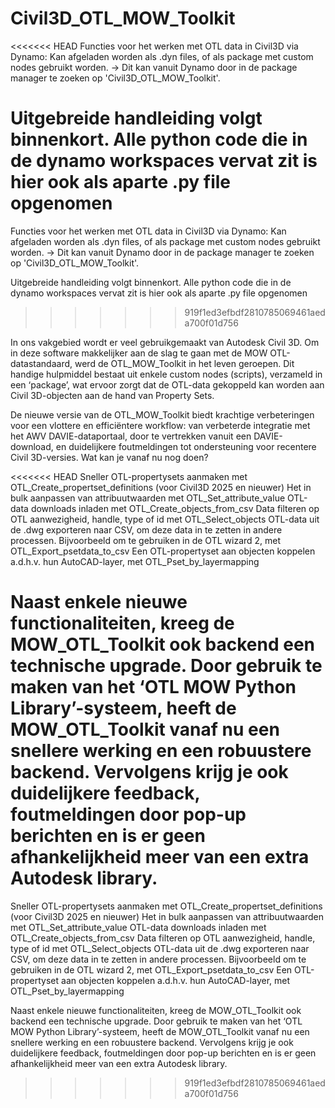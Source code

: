 # Civil3D_OTL_MOW_Toolkit
<<<<<<< HEAD
Functies voor het werken met OTL data in Civil3D via Dynamo: Kan afgeladen worden als .dyn files, of als package met custom nodes gebruikt worden. -> Dit kan vanuit Dynamo door in de package manager te zoeken op 'Civil3D_OTL_MOW_Toolkit'.

Uitgebreide handleiding volgt binnenkort. Alle python code die in de dynamo workspaces vervat zit is hier ook als aparte .py file opgenomen
=======
Functies voor het werken met OTL data in Civil3D via Dynamo:
Kan afgeladen worden als .dyn files,
of als package met custom nodes gebruikt worden. -> Dit kan vanuit Dynamo door in de package manager te zoeken op 'Civil3D_OTL_MOW_Toolkit'.

Uitgebreide handleiding volgt binnenkort.
Alle python code die in de dynamo workspaces vervat zit is hier ook als aparte .py file opgenomen
>>>>>>> 919f1ed3efbdf2810785069461aeda700f01d756

In ons vakgebied wordt er veel gebruikgemaakt van Autodesk Civil 3D. Om in deze software makkelijker aan de slag te gaan met de MOW OTL-datastandaard, werd de OTL_MOW_Toolkit in het leven geroepen. Dit handige hulpmiddel bestaat uit enkele custom nodes (scripts), verzameld in een ‘package’, wat ervoor zorgt dat de OTL-data gekoppeld kan worden aan Civil 3D-objecten aan de hand van Property Sets.

De nieuwe versie van de OTL_MOW_Toolkit biedt krachtige verbeteringen voor een vlottere en efficiëntere workflow: van verbeterde integratie met het AWV DAVIE-dataportaal, door te vertrekken vanuit een DAVIE-download, en duidelijkere foutmeldingen tot ondersteuning voor recentere Civil 3D-versies. Wat kan je vanaf nu nog doen?

<<<<<<< HEAD
Sneller OTL-propertysets aanmaken met OTL_Create_propertset_definitions (voor Civil3D 2025 en nieuwer) Het in bulk aanpassen van attribuutwaarden met OTL_Set_attribute_value OTL-data downloads inladen met OTL_Create_objects_from_csv Data filteren op OTL aanwezigheid, handle, type of id met OTL_Select_objects OTL-data uit de .dwg exporteren naar CSV, om deze data in te zetten in andere processen. Bijvoorbeeld om te gebruiken in de OTL wizard 2, met OTL_Export_psetdata_to_csv Een OTL-propertyset aan objecten koppelen a.d.h.v. hun AutoCAD-layer, met OTL_Pset_by_layermapping

Naast enkele nieuwe functionaliteiten, kreeg de MOW_OTL_Toolkit ook backend een technische upgrade. Door gebruik te maken van het ‘OTL MOW Python Library’-systeem, heeft de MOW_OTL_Toolkit vanaf nu een snellere werking en een robuustere backend. Vervolgens krijg je ook duidelijkere feedback, foutmeldingen door pop-up berichten en is er geen afhankelijkheid meer van een extra Autodesk library.
=======
Sneller OTL-propertysets aanmaken met OTL_Create_propertset_definitions (voor Civil3D 2025 en nieuwer)
Het in bulk aanpassen van attribuutwaarden met OTL_Set_attribute_value
OTL-data downloads inladen met OTL_Create_objects_from_csv
Data filteren op OTL aanwezigheid, handle, type of id met OTL_Select_objects
OTL-data uit de .dwg exporteren naar CSV, om deze data in te zetten in andere processen. Bijvoorbeeld om te gebruiken in de OTL wizard 2, met OTL_Export_psetdata_to_csv
Een OTL-propertyset aan objecten koppelen a.d.h.v. hun AutoCAD-layer, met OTL_Pset_by_layermapping

Naast enkele nieuwe functionaliteiten, kreeg de MOW_OTL_Toolkit ook backend een technische upgrade. 
Door gebruik te maken van het ‘OTL MOW Python Library’-systeem, heeft de MOW_OTL_Toolkit vanaf nu een snellere werking en een robuustere backend.
Vervolgens krijg je ook duidelijkere feedback, foutmeldingen door pop-up berichten en is er geen afhankelijkheid meer van een extra Autodesk library.
>>>>>>> 919f1ed3efbdf2810785069461aeda700f01d756
